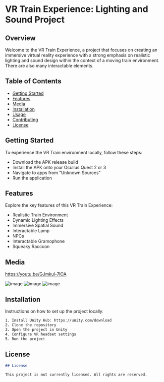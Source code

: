 # VR Train Experience: Lighting and Sound Project

## Overview

Welcome to the VR Train Experience, a project that focuses on creating an immersive virtual reality experience with a strong emphasis on realistic lighting and sound design within the context of a moving train environment. There are also many interactable elements.

## Table of Contents
- [Getting Started](#getting-started)
- [Features](#features)
- [Media](#media)
- [Installation](#installation)
- [Usage](#usage)
- [Contributing](#contributing)
- [License](#license)

## Getting Started

To experience the VR Train environment locally, follow these steps:

* Download the APK release build
* Install the APK onto your Ocullus Quest 2 or 3
* Navigate to apps from "Unknown Sources"
* Run the application

## Features

Explore the key features of this VR Train Experience:
- Realistic Train Environment
- Dynamic Lighting Effects
- Immersive Spatial Sound
- Interactable Lamp
- NPCs
- Interactable Gramophone
- Squeaky Raccoon

## Media

https://youtu.be/GJmkul-7lOA

![image](https://github.com/scott2346413/Murphy_2346413_LightingAndSound_Repository/assets/147524027/b555825f-dd46-465f-befa-4123a5cf8fcd)
![image](https://github.com/scott2346413/Murphy_2346413_LightingAndSound_Repository/assets/147524027/7b392815-c608-4b56-97c9-b773a747e924)
![image](https://github.com/scott2346413/Murphy_2346413_LightingAndSound_Repository/assets/147524027/884ebcad-d31a-4fab-bc02-6aa5a0faaa9a)

## Installation

Instructions on how to set up the project locally:

```bash
1. Install Unity Hub: https://unity.com/download
2. Clone the repository
3. Open the project in Unity
4. Configure VR headset settings
5. Run the project
```

## License

```markdown
## License

This project is not currently licensed. All rights are reserved.
```

